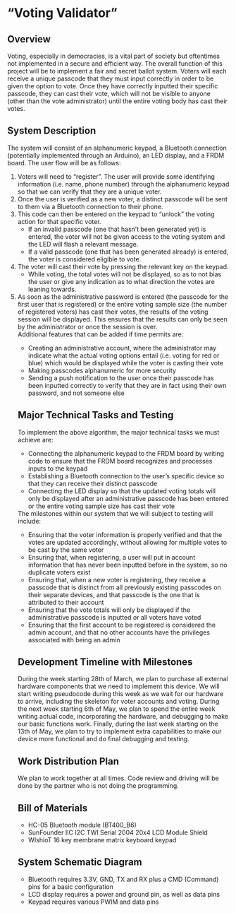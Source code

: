 <h1>“Voting Validator”</h1>
<h2>Overview</h2>
Voting, especially in democracies, is a vital part of society but oftentimes not implemented in a
secure and efficient way. The overall function of this project will be to implement a fair and
secret ballot system. Voters will each receive a unique passcode that they must input correctly in
order to be given the option to vote. Once they have correctly inputted their specific passcode,
they can cast their vote, which will not be visible to anyone (other than the vote administrator)
until the entire voting body has cast their votes.
<h2>System Description</h2>
The system will consist of an alphanumeric keypad, a Bluetooth connection (potentially
implemented through an Arduino), an LED display, and a FRDM board. The user flow will be as
follows:
<ol>
<li>Voters will need to “register”. The user will provide some identifying information (i.e.
name, phone number) through the alphanumeric keypad so that we can verify that they
  are a unique voter.</li>
<li>Once the user is verified as a new voter, a distinct passcode will be sent to them via a
  Bluetooth connection to their phone.</li>
<li>This code can then be entered on the keypad to “unlock” the voting action for that
  specific voter.
  <ul>
    <li>If an invalid passcode (one that hasn’t been generated yet) is entered, the voter
will not be given access to the voting system and the LED will flash a relevant
      message.</li>
    <li>If a valid passcode (one that has been generated already) is entered, the voter is
      considered eligible to vote.</li>
  </ul>
  </li>
  <li>The voter will cast their vote by pressing the relevant key on the keypad.
    <ul>
      <li>While voting, the total votes will not be displayed, so as to not bias the user or
        give any indication as to what direction the votes are leaning towards.</li>
    </ul>
  </li>
  <li>As soon as the administrative password is entered (the passcode for the first user that is
registered) or the entire voting sample size (the number of registered voters) has cast
their votes, the results of the voting session will be displayed. This ensures that the
    results can only be seen by the administrator or once the session is over.</li>
Additional features that can be added if time permits are:
  <ul>
    <li>Creating an administrative account, where the administrator may indicate what the
actual voting options entail (i.e. voting for red or blue) which would be displayed while
      the voter is casting their vote</li>
    <li>Making passcodes alphanumeric for more security</li>
    <li>Sending a push notification to the user once their passcode has been inputted correctly to
      verify that they are in fact using their own password, and not someone else</li>
  </ul>
<h2>Major Technical Tasks and Testing</h2>
To implement the above algorithm, the major technical tasks we must achieve are:
  <ul>
    <li>Connecting the alphanumeric keypad to the FRDM board by writing code to ensure that
      the FRDM board recognizes and processes inputs to the keypad</li>
    <li>Establishing a Bluetooth connection to the user’s specific device so that they can receive
      their distinct passcode</li>
    <li>Connecting the LED display so that the updated voting totals will only be displayed after
an administrative passcode has been entered or the entire voting sample size has cast
      their vote</li>
  </ul>
The milestones within our system that we will subject to testing will include:
<ul>
  <li>Ensuring that the voter information is properly verified and that the votes are updated
    accordingly, without allowing for multiple votes to be cast by the same voter</li>
  <li>Ensuring that, when registering, a user will put in account information that has never
    been inputted before in the system, so no duplicate voters exist</li>
  <li>Ensuring that, when a new voter is registering, they receive a passcode that is distinct
from all previously existing passcodes on their separate devices, and that passcode is the
    one that is attributed to their account</li>
  <li>Ensuring that the vote totals will only be displayed if the administrative passcode is
    inputted or all voters have voted</li>
  <li>Ensuring that the first account to be registered is considered the admin account, and that
    no other accounts have the privileges associated with being an admin</li>
  </ul>
<h2>Development Timeline with Milestones</h2>
During the week starting 28th of March, we plan to purchase all external hardware
components that we need to implement this device. We will start writing pseudocode during this
week as we wait for our hardware to arrive, including the skeleton for voter accounts and voting.
During the next week starting 6th of May, we plan to spend the entire week writing
actual code, incorporating the hardware, and debugging to make our basic functions work.
Finally, during the last week starting on the 13th of May, we plan to try to implement
extra capabilities to make our device more functional and do final debugging and testing.
<h2>Work Distribution Plan</h2>
We plan to work together at all times. Code review and driving will be done by the partner
who is not doing the programming.
<h2>Bill of Materials</h2>
  <ul>
    <li>HC-05 Bluetooth module (BT400_B6)</li>
    <li>SunFounder IIC I2C TWI Serial 2004 20x4 LCD Module Shield</li>
    <li>WIshioT 16 key membrane matrix keyboard keypad</li>
  </ul>
<h2>System Schematic Diagram</h2>
  <ul>
    <li>Bluetooth requires 3.3V, GND, TX and RX plus a CMD (Command) pins for a basic
      configuration</li>
    <li>LCD display requires a power and ground pin, as well as data pins</li>
    <li>Keypad requires various PWIM and data pins</li>
  </ul>
